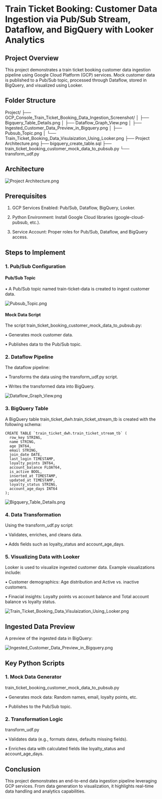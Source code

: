 # Train Ticket Booking: Customer Data Ingestion via Pub/Sub Stream, Dataflow, and BigQuery with Looker Analytics

## Project Overview

This project demonstrates a train ticket booking customer data ingestion pipeline using Google Cloud Platform (GCP) services. Mock customer data is published to a Pub/Sub topic, processed through Dataflow, stored in BigQuery, and visualized using Looker.

## Folder Structure
Project/
├── GCP_Console_Train_Ticket_Booking_Data_Ingestion_Screenshot/
│   ├── Bigquery_Table_Details.png
│   ├── Dataflow_Graph_View.png
│   ├── Ingested_Customer_Data_Preview_in_Bigquery.png
│   ├── Pubsub_Topic.png
│   └── Train_Ticket_Booking_Data_Visulaization_Using_Looker.png
├── Project Architecture.png
├── bigquery_create_table.sql
├── train_ticket_booking_customer_mock_data_to_pubsub.py
└── transform_udf.py

## Architecture
![Project Architecture.png](https://github.com/Kaushik-Puttaswamy/Train-Ticket-Booking-Customer-Data-Ingestion-via-Pub-Sub-Stream-Dataflow-and-BigQuery-with-Looker/blob/main/Project%20Architecture.png)

## Prerequisites

1.	GCP Services Enabled: Pub/Sub, Dataflow, BigQuery, Looker.
	
2.	Python Environment: Install Google Cloud libraries (google-cloud-pubsub, etc.).

3.	Service Account: Proper roles for Pub/Sub, Dataflow, and BigQuery access.

## Steps to Implement

### 1. Pub/Sub Configuration

#### Pub/Sub Topic

•	A Pub/Sub topic named train-ticket-data is created to ingest customer data.

![Pubsub_Topic.png](https://github.com/Kaushik-Puttaswamy/Train-Ticket-Booking-Customer-Data-Ingestion-via-Pub-Sub-Stream-Dataflow-and-BigQuery-with-Looker/blob/main/GCP_Console_Train_Ticket_Booking_Data_Ingestion_Screenshot/Pubsub_Topic.png)

#### Mock Data Script

The script train_ticket_booking_customer_mock_data_to_pubsub.py:

•	Generates mock customer data.

•	Publishes data to the Pub/Sub topic.

### 2. Dataflow Pipeline

The dataflow pipeline:

•	Transforms the data using the transform_udf.py script.
 
•	Writes the transformed data into BigQuery.

 ![Dataflow_Graph_View.png](https://github.com/Kaushik-Puttaswamy/Train-Ticket-Booking-Customer-Data-Ingestion-via-Pub-Sub-Stream-Dataflow-and-BigQuery-with-Looker/blob/main/GCP_Console_Train_Ticket_Booking_Data_Ingestion_Screenshot/Dataflow_Graph_View.png)

 ### 3. BigQuery Table

A BigQuery table train_ticket_dwh.train_ticket_stream_tb is created with the following schema:

```
CREATE TABLE `train_ticket_dwh.train_ticket_stream_tb` (
  row_key STRING,
  name STRING,
  age INT64,
  email STRING,
  join_date DATE,
  last_login TIMESTAMP,
  loyalty_points INT64,
  account_balance FLOAT64,
  is_active BOOL,
  inserted_at TIMESTAMP,
  updated_at TIMESTAMP,
  loyalty_status STRING,
  account_age_days INT64
);

```

![Bigquery_Table_Details.png](https://github.com/Kaushik-Puttaswamy/Train-Ticket-Booking-Customer-Data-Ingestion-via-Pub-Sub-Stream-Dataflow-and-BigQuery-with-Looker/blob/main/GCP_Console_Train_Ticket_Booking_Data_Ingestion_Screenshot/Bigquery_Table_Details.png)


### 4. Data Transformation

Using the transform_udf.py script:
	
 •	Validates, enriches, and cleans data.
	
 •	Adds fields such as loyalty_status and account_age_days.

 ### 5. Visualizing Data with Looker

Looker is used to visualize ingested customer data. Example visualizations include:

•	Customer demographics: Age distribution and Active vs. inactive customers.
	
•	Finacial insights: Loyalty points vs account  balance and Total account balance vs loyalty status.

![Train_Ticket_Booking_Data_Visulaization_Using_Looker.png](https://github.com/Kaushik-Puttaswamy/Train-Ticket-Booking-Customer-Data-Ingestion-via-Pub-Sub-Stream-Dataflow-and-BigQuery-with-Looker/blob/main/GCP_Console_Train_Ticket_Booking_Data_Ingestion_Screenshot/Train_Ticket_Booking_Data_Visulaization_Using_Looker.png)

## Ingested Data Preview

A preview of the ingested data in BigQuery:

![Ingested_Customer_Data_Preview_in_Bigquery.png](https://github.com/Kaushik-Puttaswamy/Train-Ticket-Booking-Customer-Data-Ingestion-via-Pub-Sub-Stream-Dataflow-and-BigQuery-with-Looker/blob/main/GCP_Console_Train_Ticket_Booking_Data_Ingestion_Screenshot/Ingested_Customer_Data_Preview_in_Bigquery.png)

## Key Python Scripts

### 1. Mock Data Generator

train_ticket_booking_customer_mock_data_to_pubsub.py
	
 •	Generates mock data: Random names, email, loyalty points, etc.
	
 •	Publishes to the Pub/Sub topic.

### 2. Transformation Logic

transform_udf.py
	
 •	Validates data (e.g., formats dates, defaults missing fields).
	
 •	Enriches data with calculated fields like loyalty_status and account_age_days.

## Conclusion

This project demonstrates an end-to-end data ingestion pipeline leveraging GCP services. From data generation to visualization, it highlights real-time data handling and analytics capabilities.
